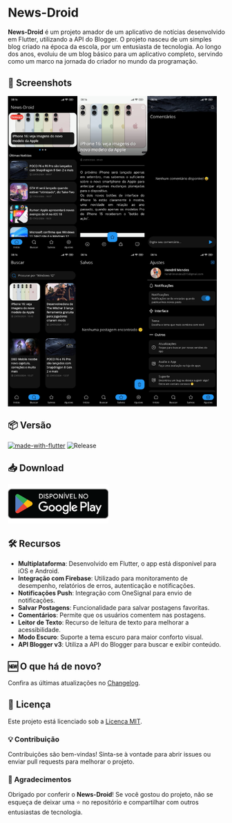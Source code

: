 # News-Droid

**News-Droid** é um projeto amador de um aplicativo de notícias desenvolvido em Flutter, utilizando a API do Blogger. O projeto nasceu de um simples blog criado na época da escola, por um entusiasta de tecnologia. Ao longo dos anos, evoluiu de um blog básico para um aplicativo completo, servindo como um marco na jornada do criador no mundo da programação.


## 📸 Screenshots

<div style="display: flex; flex-wrap: wrap;">
  <img src="screenshots/preview.png?raw=true" width="32%">
  <img src="screenshots/preview2.png?raw=true" width="32%">
  <img src="screenshots/preview3.png?raw=true" width="32%">
  <img src="screenshots/preview4.png?raw=true" width="32%">
  <img src="screenshots/preview5.png?raw=true" width="32%">
  <img src="screenshots/preview6.png?raw=true" width="32%">
</div>


## 📦 Versão

[![made-with-flutter](https://img.shields.io/badge/Made%20with-Flutter-1f425f.svg)](https://flutter.dev/)
![Release](https://img.shields.io/github/v/release/hendrilmendes/News-Droid)


## 📥 Download

[<img src="img/get_google-play.png" alt="Baixar pela Google Play" height="90">](https://play.google.com/store/apps/details?id=com.github.hendrilmendes.news)


## 🛠️ Recursos

- **Multiplataforma**: Desenvolvido em Flutter, o app está disponível para iOS e Android.
- **Integração com Firebase**: Utilizado para monitoramento de desempenho, relatórios de erros, autenticação e notificações.
- **Notificações Push**: Integração com OneSignal para envio de notificações.
- **Salvar Postagens**: Funcionalidade para salvar postagens favoritas.
- **Comentários**: Permite que os usuários comentem nas postagens.
- **Leitor de Texto**: Recurso de leitura de texto para melhorar a acessibilidade.
- **Modo Escuro**: Suporte a tema escuro para maior conforto visual.
- **API Blogger v3**: Utiliza a API do Blogger para buscar e exibir conteúdo.


## 🆕 O que há de novo?

Confira as últimas atualizações no [Changelog](Changelog.md).


## 📜 Licença

Este projeto está licenciado sob a [Licença MIT](LICENSE.md).


### 💡 Contribuição

Contribuições são bem-vindas! Sinta-se à vontade para abrir issues ou enviar pull requests para melhorar o projeto.

### 🌟 Agradecimentos

Obrigado por conferir o **News-Droid**! Se você gostou do projeto, não se esqueça de deixar uma ⭐ no repositório e compartilhar com outros entusiastas de tecnologia.